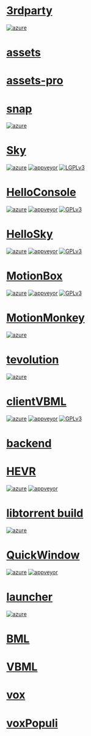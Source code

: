# [3rdparty](https://github.com/omega-gg/3rdparty)
[![azure](https://dev.azure.com/bunjee/3rdparty/_apis/build/status/omega-gg.3rdparty)](https://dev.azure.com/bunjee/3rdparty/_build)

# [assets](https://github.com/omega-gg/assets)

# [assets-pro](https://github.com/omega-gg/assets-pro)

# [snap](https://github.com/omega-gg/snap)
[![azure](https://dev.azure.com/bunjee/snap/_apis/build/status/omega-gg.snap)](https://dev.azure.com/bunjee/snap/_build)

# [Sky](https://github.com/omega-gg/Sky)
[![azure](https://dev.azure.com/bunjee/Sky/_apis/build/status/omega-gg.Sky)](https://dev.azure.com/bunjee/Sky/_build)
[![appveyor](https://ci.appveyor.com/api/projects/status/86v4f4gv95u68w18?svg=true)](https://ci.appveyor.com/project/3unjee/sky)
[![LGPLv3](https://img.shields.io/badge/License-LGPLv3-blue.svg)](https://www.gnu.org/licenses/lgpl.html)

# [HelloConsole](https://github.com/omega-gg/HelloConsole)
[![azure](https://dev.azure.com/bunjee/HelloConsole/_apis/build/status/omega-gg.HelloConsole)](https://dev.azure.com/bunjee/HelloConsole/_build)
[![appveyor](https://ci.appveyor.com/api/projects/status/icchdtfxdhi32vmr?svg=true)](https://ci.appveyor.com/project/3unjee/HelloConsole)
[![GPLv3](https://img.shields.io/badge/License-GPLv3-blue.svg)](https://www.gnu.org/licenses/gpl.html)

# [HelloSky](https://github.com/omega-gg/HelloSky)
[![azure](https://dev.azure.com/bunjee/HelloSky/_apis/build/status/omega-gg.HelloSky)](https://dev.azure.com/bunjee/HelloSky/_build)
[![appveyor](https://ci.appveyor.com/api/projects/status/yto6yi6aepvvl805?svg=true)](https://ci.appveyor.com/project/3unjee/HelloSky)
[![GPLv3](https://img.shields.io/badge/License-GPLv3-blue.svg)](https://www.gnu.org/licenses/gpl.html)

# [MotionBox](https://github.com/omega-gg/MotionBox)
[![azure](https://dev.azure.com/bunjee/MotionBox/_apis/build/status/omega-gg.MotionBox)](https://dev.azure.com/bunjee/MotionBox/_build)
[![appveyor](https://ci.appveyor.com/api/projects/status/ct0kbo659jviskec?svg=true)](https://ci.appveyor.com/project/3unjee/motionbox)
[![GPLv3](https://img.shields.io/badge/License-GPLv3-blue.svg)](https://www.gnu.org/licenses/gpl.html)

# [MotionMonkey](https://github.com/omega-gg/MotionMonkey)
[![azure](https://dev.azure.com/bunjee/MotionMonkey/_apis/build/status/omega-gg.MotionMonkey)](https://dev.azure.com/bunjee/MotionMonkey/_build)

# [tevolution](https://github.com/omega-gg/tevolution)
[![azure](https://dev.azure.com/bunjee/tevolution/_apis/build/status/omega-gg.tevolution)](https://dev.azure.com/bunjee/tevolution/_build)

# [clientVBML](https://github.com/omega-gg/clientVBML)
[![azure](https://dev.azure.com/bunjee/clientVBML/_apis/build/status/omega-gg.clientVBML)](https://dev.azure.com/bunjee/clientVBML/_build)
[![appveyor](https://ci.appveyor.com/api/projects/status/nc4cf1k90abftiyj?svg=true)](https://ci.appveyor.com/project/3unjee/clientVBML)
[![GPLv3](https://img.shields.io/badge/License-GPLv3-blue.svg)](https://www.gnu.org/licenses/gpl.html)

# [backend](https://github.com/omega-gg/backend)

# [HEVR](https://github.com/omega-gg/HEVR)
[![azure](https://dev.azure.com/bunjee/HEVR/_apis/build/status/omega-gg.HEVR)](https://dev.azure.com/bunjee/HEVR/_build)
[![appveyor](https://ci.appveyor.com/api/projects/status/xmh6c5oa6dbflbta?svg=true)](https://ci.appveyor.com/project/3unjee/hevr)

# [libtorrent build](https://github.com/omega-gg/libtorrent)
[![azure](https://dev.azure.com/bunjee/libtorrent/_apis/build/status/omega-gg.libtorrent)](https://dev.azure.com/bunjee/libtorrent/_build)

# [QuickWindow](https://github.com/3unjee/QuickWindow)
[![azure](https://dev.azure.com/bunjee/QuickWindow/_apis/build/status/3unjee.QuickWindow)](https://dev.azure.com/bunjee/QuickWindow/_build)
[![appveyor](https://ci.appveyor.com/api/projects/status/d553ojt2rtj39jhh?svg=true)](https://ci.appveyor.com/project/3unjee/quickwindow)

# [launcher](https://github.com/3unjee/launcher)
[![azure](https://dev.azure.com/bunjee/launcher/_apis/build/status/3unjee.launcher)](https://dev.azure.com/bunjee/launcher/_build)

# [BML](https://github.com/omega-gg/BML)

# [VBML](https://github.com/omega-gg/VBML)

# [vox](https://github.com/omega-gg/vox)

# [voxPopuli](https://github.com/omega-gg/voxPopuli)
